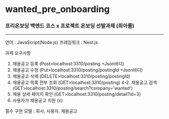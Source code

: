 # wanted_pre_onboarding

### 프리온보딩 백엔드 코스 x 프로젝트 온보딩 선발과제 (최아름)
---------------------------------------
언어 : JavaScript(Node.js)
프레임워크 : Nest.js   

과제 요구사항
1. 채용공고 등록 (Post>localhost:3310/posting +Json바디)
2. 채용공고 수정 (Put>localhost:3310/posting/postingId +Json바디)
3. 채용공고 삭제 (DELETE>localhost:3310/posting/postingId)
4. 채용공고 목록 전부 조회 (GET>localhost:3310/posting)
4-2. 채용공고 검색 (GET>localhost:3310/posting/search?company='wanted') 
5. 채용 상세 페이지 확인 (GET>localhost:3310/posting/detail?id=3)
6. 사용자가 채용공고 지원 (x)

필수 구현 모델 : 회사, 사용자, 채용공고
